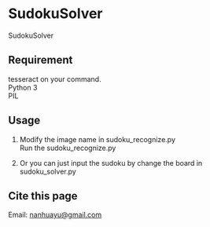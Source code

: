 # SudokuSolver
SudokuSolver

## Requirement
tesseract on your command.   
Python 3   
PIL   

## Usage
1. Modify the image name in sudoku_recognize.py   
Run the sudoku_recognize.py   

2. Or you can just input the sudoku by change the board in sudoku_solver.py   


## Cite this page
Email: nanhuayu@gmail.com
